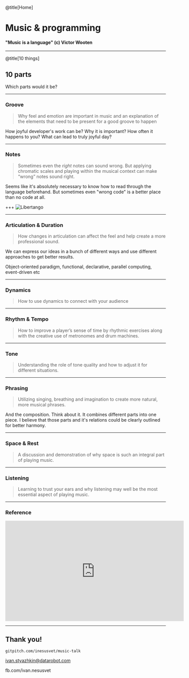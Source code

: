 @title[Home]

# Music & programming

#### "Music is a language" (c) Victor Wooten

---
@title[10 things]
## 10 parts
Which parts would it be?

---
### Groove
> Why feel and emotion are important in music and an explanation of
the elements that need to be present for a good groove to happen

How joyful developer's work can be? Why it is important?
How often it happens to you? What can lead to truly joyful day?

---
### Notes
> Sometimes even the _right_ notes can sound wrong.
But applying chromatic scales and playing within the musical context can make
“wrong” notes sound right.

Seems like it's absolutely necessary to know how to read through the language
beforehand. But sometimes even "wrong code" is a better place than no code at all.

+++
![Libertango](https://github.com/inesusvet/music-talk/raw/master/assets/libertango.png)

---
### Articulation & Duration
> How changes in articulation can affect the feel and help create a more
professional sound.

We can express our ideas in a bunch of different ways and use different
approaches to get better results.

Object-oriented paradigm, functional, declarative, parallel computing, event-driven etc

---
### Dynamics
> How to use dynamics to connect with your audience

---
### Rhythm & Tempo
> How to improve a player’s sense of time by rhythmic exercises along with the
creative use of metronomes and drum machines.

---
### Tone
> Understanding the role of tone quality and how to adjust it for different situations.

---
### Phrasing
> Utilizing singing, breathing and imagination to create more natural, more musical phrases.

And the composition. Think about it. It combines different parts into one piece.
I believe that those parts and it's relations could be clearly outlined for
better harmony.

---
### Space & Rest
> A discussion and demonstration of why space is such an integral part of playing music.

---
### Listening
> Learning to trust your ears and why listening may well be the most essential aspect of playing music.

---
### Reference

<iframe width="560" height="315" src="https://www.youtube.com/embed/3yRMbH36HRE?rel=0" frameborder="0" allow="autoplay; encrypted-media" allowfullscreen></iframe>

---
## Thank you!

`gitpitch.com/inesusvet/music-talk`

ivan.styazhkin@datarobot.com

fb.com/ivan.nesusvet
